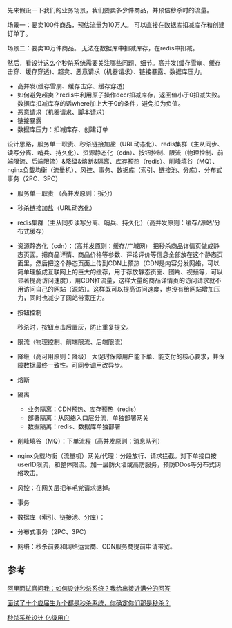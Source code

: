 



先来假设一下我们的业务场景，我们要卖多少件商品，并预估秒杀时的流量。

场景一：要卖100件商品，预估流量为10万人。 可以直接在数据库扣减库存和创建订单了。

场景二：要卖10万件商品。  无法在数据库中扣减库存，在redis中扣减。



然后，看设计这么个秒杀系统需要关注哪些问题、细节。高并发(缓存雪崩、缓存击穿、缓存穿透)、超卖、恶意请求（机器请求）、链接暴露、数据库压力。

- 高并发(缓存雪崩、缓存击穿、缓存穿透)
- 如何避免超卖？redis中利用原子操作decr扣减库存，返回值小于0扣减失败。数据库扣减库存的话where加上大于0的条件，避免扣为负值。
- 恶意请求（机器请求、脚本请求）
- 链接暴露
- 数据库压力：扣减库存、创建订单



设计思路，服务单一职责、秒杀链接加盐（URL动态化）、redis集群（主从同步、读写分离、哨兵、持久化）、资源静态化（cdn）、按钮控制、限流（物理控制、前端限流、后端限流）&降级&熔断&隔离、库存预热（redis）、削峰填谷（MQ）、nginx负载均衡（流量机）、风控、事务、数据库（索引、链接池、分库）、分布式事务（2PC、3PC）



- 服务单一职责 （高并发原则：拆分）


- 秒杀链接加盐（URL动态化）


- redis集群（主从同步读写分离、哨兵、持久化）（高并发原则：缓存/源站/分布式缓存）


- 资源静态化（cdn）：（高并发原则：缓存/广域网）
  把秒杀商品详情页做成静态页面。把商品详情、商品价格等参数、评论评价等信息全部放在这个静态页面里，然后把这个静态页面上传到CDN上预热（CDN是内容分发网络，可以简单理解成互联网上的巨大的缓存，用于存放静态页面、图片、视频等，可以显著提高访问速度），用CDN扛流量，这样大量的商品详情页的访问请求就不用访问自己的网站（源站）。这样既可以提高访问速度，也没有给网站增加压力，同时也减少了网站带宽压力。

- 按钮控制

  秒杀时，按钮点击后置灰，防止重复提交。

- 限流（物理控制、前端限流、后端限流）

- 降级（高可用原则：降级） 大促时保障用户能下单、能支付的核心要求，并保障数据最终一致性。可同步调用改异步。

- 熔断 

- 隔离
  - 业务隔离：CDN预热、库存预热（redis）
  - 部署隔离：从网络入口层分流，单独部署网关
  - 数据隔离：redis、数据库单独部署

- 削峰填谷（MQ）：下单流程（高并发原则：消息队列）


- nginx负载均衡（流量机）网关/代理：分段放行、请求拦截。对下单接口按userID限流，和整体限流。加一层防火墙或高防服务，预防DDos等分布式网络攻击。


- 风控：在网关层把羊毛党请求据掉。


- 事务


- 数据库（索引、链接池、分库）：


- 分布式事务（2PC、3PC）
- 网络：秒杀前要和网络运营商、CDN服务商提前申请带宽。



## 参考

[阿里面试官问我：如何设计秒杀系统？我给出接近满分的回答](https://aobing.blog.csdn.net/article/details/103105780)

[面试了十个应届生九个都是秒杀系统，你确定你们那是秒杀？](https://aobing.blog.csdn.net/article/details/107833096)

[秒杀系统设计 亿级用户](https://mp.weixin.qq.com/s/Qh-wjqBKsXHVS57UzD3MYQ)